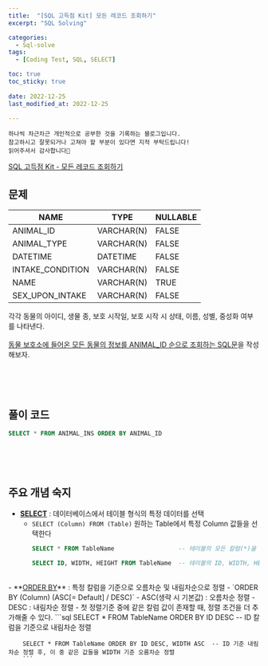 ```yaml
---
title:  "[SQL 고득점 Kit] 모든 레코드 조회하기" 
excerpt: "SQL Solving"

categories:
  - Sql-solve
tags:
  - [Coding Test, SQL, SELECT]

toc: true
toc_sticky: true
 
date: 2022-12-25
last_modified_at: 2022-12-25

---
```

```
하나씩 차근차근 개인적으로 공부한 것을 기록하는 블로그입니다.
참고하시고 잘못되거나 고쳐야 할 부분이 있다면 지적 부탁드립니다!
읽어주셔서 감사합니다🙂
```

[SQL 고득점 Kit - 모든 레코드 조회하기](https://school.programmers.co.kr/learn/courses/30/lessons/59034)

## 문제

|NAME|TYPE|NULLABLE|
|----|----|--------|
|ANIMAL_ID|VARCHAR(N)|FALSE|
|ANIMAL_TYPE|VARCHAR(N)|FALSE|
|DATETIME|DATETIME|FALSE|
|INTAKE_CONDITION|VARCHAR(N)|FALSE|
|NAME|VARCHAR(N)|TRUE|
|SEX_UPON_INTAKE|VARCHAR(N)|FALSE|

각각 동물의 아이디, 생물 종, 보호 시작일, 보호 시작 시 상태, 이름, 성별, 중성화 여부를 나타낸다.
<br><br>
<u>동물 보호소에 들어온 모든 동물의 정보를 ANIMAL_ID 순으로 조회하는 SQL문</u>을 작성해보자.

<br><br><br>

## 풀이 코드
```sql
SELECT * FROM ANIMAL_INS ORDER BY ANIMAL_ID
```

<br><br><br>

## 주요 개념 숙지
- **<u>SELECT</u>** : 데이터베이스에서 테이블 형식의 특정 데이터를 선택
    - `SELECT (Column) FROM (Table)` 원하는 Table에서 특정 Column 값들을 선택한다
        ```sql
        SELECT * FROM TableName                  -- 테이블의 모든 칼럼(*)을 선택

        SELECT ID, WIDTH, HEIGHT FROM TableName  -- 테이블의 ID, WIDTH, HEIGHT 칼럼을 선택
        ```
<br>
- **<u>ORDER BY</u>** : 특정 칼럼을 기준으로 오름차순 및 내림차순으로 정렬
    - `ORDER BY (Column) (ASC[= Default] / DESC)`
        - ASC(생략 시 기본값) : 오름차순 정렬
        - DESC : 내림차순 정렬
    - 첫 정렬기준 중에 같은 칼럼 값이 존재할 때, 정렬 조건을 더 추가해줄 수 있다.
        ```sql
        SELECT * FROM TableName ORDER BY ID DESC             -- ID 칼럼을 기준으로 내림차순 정렬

        SELECT * FROM TableName ORDER BY ID DESC, WIDTH ASC  -- ID 기준 내림차순 정렬 후, 이 중 같은 값들을 WIDTH 기준 오름차순 정렬
        ```

<br><br><br>